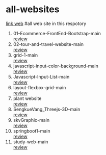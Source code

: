 # all-websites

<a href="https://sengkue.github.io/all-websites/">link web</a>
#all web site in this respotory
<ol>
    <li>01-Ecommerce-FrontEnd-Bootstrap-main</li>
       <a href="https://sengkue.github.io/all-websites/01-Ecommerce-FrontEnd-Bootstrap-main">review</a>
    <li>02-tour-and-travel-website-main</li>
        <a href="https://sengkue.github.io/02-tour-and-travel-website-main">review</a>
    <li>grid-1-main</li>
        <a href="https://sengkue.github.io/grid-1-main">review</a>
    <li>javascript-input-color-background-main</li>
        <a href="https://sengkue.github.io/javascript-input-color-background-main">review</a>
    <li>Javascript-Input-List-main</li>
        <a href="https://sengkue.github.io/Javascript-Input-List-main">review</a>
    <li>layout-flexbox-grid-main</li>
        <a href="https://sengkue.github.io/layout-flexbox-grid-main">review</a>
    <li>plant website</li>
        <a href="https://sengkue.github.io/plant website">review</a>
    <li>SengkueVang_Threejs-3D-main</li>
        <a href="https://sengkue.github.io/SengkueVang_Threejs-3D-main">review</a>
    <li>skvGraphic-main</li>
        <a href="https://sengkue.github.io/skvGraphic-main">review</a>
    <li>springboot1-main</li>
        <a href="https://sengkue.github.io/springboot1-main">review</a>
    <li>study-web-main</li>
        <a href="https://sengkue.github.io/study-web-main">review</a>
</ol>